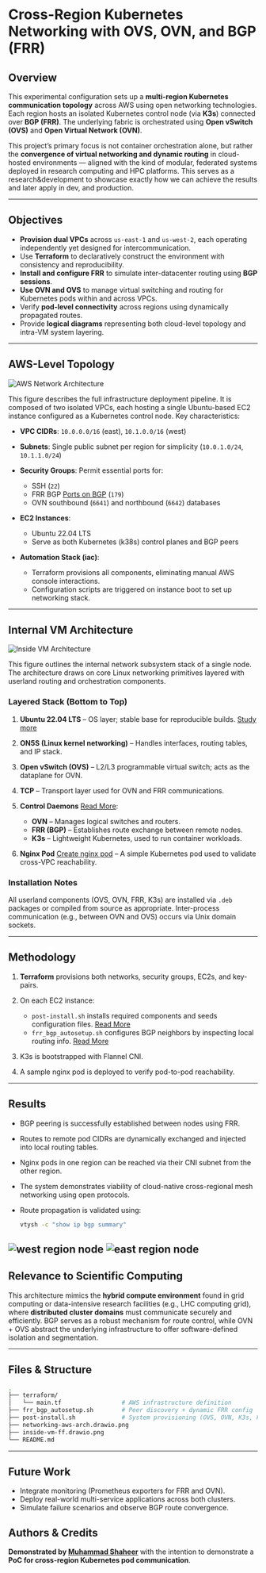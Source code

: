 # Cross-Region Kubernetes Networking with OVS, OVN, and BGP (FRR)

## Overview

This experimental configuration sets up a **multi-region Kubernetes communication topology** across AWS using open networking technologies. Each region hosts an isolated Kubernetes control node (via **K3s**) connected over **BGP (FRR)**. The underlying fabric is orchestrated using **Open vSwitch (OVS)** and **Open Virtual Network (OVN)**.

This project’s primary focus is not container orchestration alone, but rather the **convergence of virtual networking and dynamic routing** in cloud-hosted environments — aligned with the kind of modular, federated systems deployed in research computing and HPC platforms. This serves as a research&development to showcase exactly how we can achieve the results and later apply in dev, and production. 

---

## Objectives

* **Provision dual VPCs** across `us-east-1` and `us-west-2`, each operating independently yet designed for intercommunication.
* Use **Terraform** to declaratively construct the environment with consistency and reproducibility.
* **Install and configure FRR** to simulate inter-datacenter routing using **BGP sessions**.
* **Use OVN and OVS** to manage virtual switching and routing for Kubernetes pods within and across VPCs.
* Verify **pod-level connectivity** across regions using dynamically propagated routes.
* Provide **logical diagrams** representing both cloud-level topology and intra-VM system layering.

---

## AWS-Level Topology

![AWS Network Architecture](./diagrams/networking-aws-arch.drawio%20(1).png)

This figure describes the full infrastructure deployment pipeline. It is composed of two isolated VPCs, each hosting a single Ubuntu-based EC2 instance configured as a Kubernetes control node. Key characteristics:

* **VPC CIDRs**: `10.0.0.0/16` (east), `10.1.0.0/16` (west)
* **Subnets**: Single public subnet per region for simplicity (`10.0.1.0/24`, `10.1.1.0/24`)
* **Security Groups**: Permit essential ports for:

  * SSH (`22`)
  * FRR BGP [Ports on BGP](https://www.noction.com/blog/bgp-states) (`179`)
  * OVN southbound (`6641`) and northbound (`6642`) databases
* **EC2 Instances**:

  * Ubuntu 22.04 LTS
  * Serve as both Kubernetes (k38s) control planes and BGP peers
* **Automation Stack (iac)**:

  * Terraform provisions all components, eliminating manual AWS console interactions.
  * Configuration scripts are triggered on instance boot to set up networking stack.

---

## Internal VM Architecture

![Inside VM Architecture](./diagrams/inside-vm-ff.drawio.png)

This figure outlines the internal network subsystem stack of a single node. The architecture draws on core Linux networking primitives layered with userland routing and orchestration components.

### Layered Stack (Bottom to Top)

1. **Ubuntu 22.04 LTS** – OS layer; stable base for reproducible builds. [Study more](https://aws.amazon.com/marketplace/pp/prodview-f2if34z3a4e3i)
2. **ON5S (Linux kernel networking)** – Handles interfaces, routing tables, and IP stack.
3. **Open vSwitch (OVS)** – L2/L3 programmable virtual switch; acts as the dataplane for OVN.
4. **TCP** – Transport layer used for OVN and FRR communications.
5. **Control Daemons** [Read More](https://daipayanadhikari.hashnode.dev/controlling-services-and-daemons):

   * **OVN** – Manages logical switches and routers.
   * **FRR (BGP)** – Establishes route exchange between remote nodes.
   * **K3s** – Lightweight Kubernetes, used to run container workloads.
6. **Nginx Pod** [Create nginx pod](https://kodekloud.com/community/t/creating-nginx-pod-to-work-on-port-other-than-80/436477) – A simple Kubernetes pod used to validate cross-VPC reachability.

### Installation Notes

All userland components (OVS, OVN, FRR, K3s) are installed via `.deb` packages or compiled from source as appropriate. Inter-process communication (e.g., between OVN and OVS) occurs via Unix domain sockets.

---

## Methodology

1. **Terraform** provisions both networks, security groups, EC2s, and key-pairs.
2. On each EC2 instance:

   * `post-install.sh` installs required components and seeds configuration files. [Read More](post-install.md)
   * `frr_bgp_autosetup.sh` configures BGP neighbors by inspecting local routing info. [Read More](frr_bgp_autosetup.md)
3. K3s is bootstrapped with Flannel CNI.
4. A sample nginx pod is deployed to verify pod-to-pod reachability.

---

## Results

* BGP peering is successfully established between nodes using FRR.
* Routes to remote pod CIDRs are dynamically exchanged and injected into local routing tables.
* Nginx pods in one region can be reached via their CNI subnet from the other region.
* The system demonstrates viability of cloud-native cross-regional mesh networking using open protocols.


* Route propagation is validated using:

   ```bash
   vtysh -c "show ip bgp summary"
   ```
![west region node](./diagrams/west-node.jpeg)
![east region node](./diagrams/east-node.jpeg)
---

## Relevance to Scientific Computing

This architecture mimics the **hybrid compute environment** found in grid computing or data-intensive research facilities (e.g., LHC computing grid), where **distributed cluster domains** must communicate securely and efficiently. BGP serves as a robust mechanism for route control, while OVN + OVS abstract the underlying infrastructure to offer software-defined isolation and segmentation.

---

## Files & Structure

```bash
.
├── terraform/
│   └── main.tf                 # AWS infrastructure definition
├── frr_bgp_autosetup.sh        # Peer discovery + dynamic FRR config
├── post-install.sh             # System provisioning (OVS, OVN, K3s, FRR)
├── networking-aws-arch.drawio.png
├── inside-vm-ff.drawio.png
└── README.md
```

---

## Future Work

* Integrate monitoring (Prometheus exporters for FRR and OVN).
* Deploy real-world multi-service applications across both clusters.
* Simulate failure scenarios and observe BGP route convergence.

## Authors & Credits
**Demonstrated by [Muhammad Shaheer](https://www.linkedin.com/in/muhammad-shaheer4636/)** with the intention to demonstrate a **PoC for cross-region Kubernetes pod communication**.

